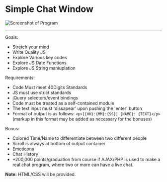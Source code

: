 Simple Chat Window
=========

![Screenshot of Program](https://dl.dropboxusercontent.com/s/uavlrixvts1aeux/Screen%20Shot%202014-08-06%20at%207.29.09%20PM.png)

------

Goals:
*   Stretch your mind
*   Write Quality JS
*   Explore Various key codes
*   Explore JS Date Functions
*   Explore JS String maniuplation


Requirements:
*   Code Must meet 40Digits Standards
*   JS must use strict standards
*   jQuery selectors/event bindings
*   Code must be treated as a self-contained module
*   The text input must 'dissapear' upon pushing the 'enter' button
*   Format of output is as follows: `<p>[{HH}:{MM}:{SS}] {NAME}: {TEXT}</p>` (markup in this format may be added as necessary for the bonuses)

Bonus:
*   Colored Time/Name to differentiate between two different people
*   Scroll is always at bottom of output container
*   Emoticons
*   Chat History
*   +200,000 points/graduation from course if AJAX/PHP is used to make a real chat program, where two or more can have a live chat.

**Note:** HTML/CSS will be provided.